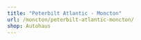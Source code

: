```yaml
---
title: "Peterbilt Atlantic - Moncton"
url: /moncton/peterbilt-atlantic-moncton/
shop: Autohaus
---
```

